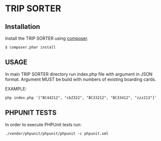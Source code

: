 TRIP SORTER
============================

Installation
------------
Install the TRIP SORTER using [composer](http://getcomposer.org/).

```
$ composer.phar install
```

USAGE
------------
In main TRIP SORTER directory run index.php file with argument in JSON format.
Argument MUST be build with numbers of existing boarding cards.

EXAMPLE:

```
php index.php '["BC44212", "cbZ322", "BC33212", "BC33412", "zzz213"]'
```

PHPUNIT TESTS
------------
In order to execute PHPUnit tests run:

```
./vendor/phpunit/phpunit/phpunit -c phpunit.xml
```